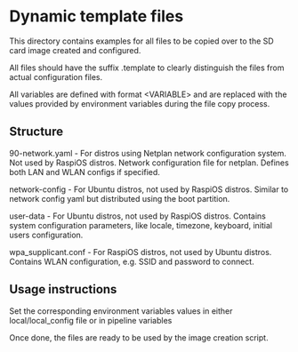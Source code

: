 # Dynamic template files

This directory contains examples for all files to be copied over to the SD card image created and configured.

All files should have the suffix .template to clearly distinguish the files from actual configuration files.

All variables are defined with format \<VARIABLE> and are replaced with the values provided by environment variables during the file copy process.

## Structure

90-network.yaml - For distros using Netplan network configuration system. Not used by RaspiOS distros. Network configuration file for netplan. Defines both LAN and WLAN configs if specified.

network-config - For Ubuntu distros, not used by RaspiOS distros. Similar to network config yaml but distributed using the boot partition.

user-data - For Ubuntu distros, not used by RaspiOS distros. Contains system configuration parameters, like locale, timezone, keyboard, initial users configuration.

wpa_supplicant.conf - For RaspiOS distros, not used by Ubuntu distros. Contains WLAN configuration, e.g. SSID and password to connect.

## Usage instructions

Set the corresponding environment variables values in either local/local_config file or in pipeline variables

Once done, the files are ready to be used by the image creation script.
